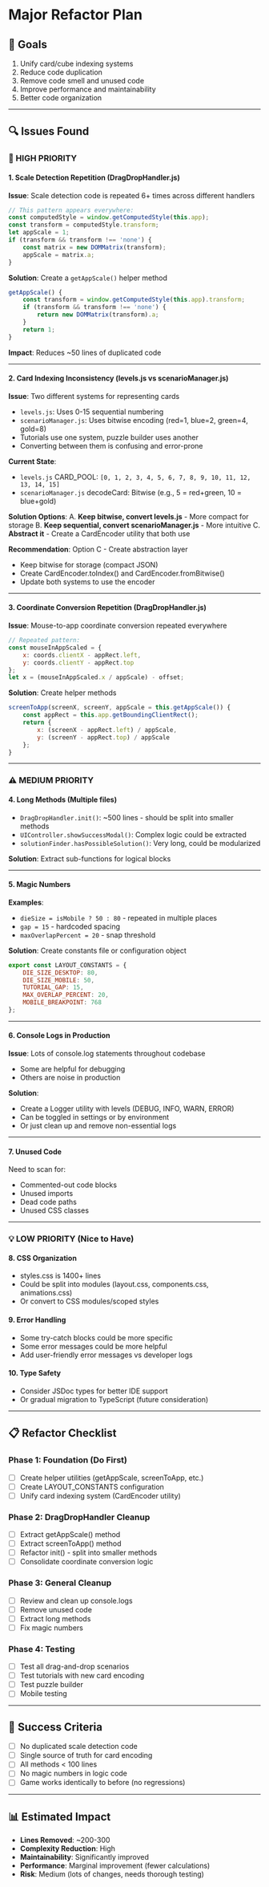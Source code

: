 # Major Refactor Plan

## 🎯 Goals
1. Unify card/cube indexing systems
2. Reduce code duplication
3. Remove code smell and unused code
4. Improve performance and maintainability
5. Better code organization

---

## 🔍 Issues Found

### 🚨 HIGH PRIORITY

#### 1. **Scale Detection Repetition** (DragDropHandler.js)
**Issue**: Scale detection code is repeated 6+ times across different handlers
```javascript
// This pattern appears everywhere:
const computedStyle = window.getComputedStyle(this.app);
const transform = computedStyle.transform;
let appScale = 1;
if (transform && transform !== 'none') {
    const matrix = new DOMMatrix(transform);
    appScale = matrix.a;
}
```

**Solution**: Create a `getAppScale()` helper method
```javascript
getAppScale() {
    const transform = window.getComputedStyle(this.app).transform;
    if (transform && transform !== 'none') {
        return new DOMMatrix(transform).a;
    }
    return 1;
}
```

**Impact**: Reduces ~50 lines of duplicated code

---

#### 2. **Card Indexing Inconsistency** (levels.js vs scenarioManager.js)
**Issue**: Two different systems for representing cards
- `levels.js`: Uses 0-15 sequential numbering
- `scenarioManager.js`: Uses bitwise encoding (red=1, blue=2, green=4, gold=8)
- Tutorials use one system, puzzle builder uses another
- Converting between them is confusing and error-prone

**Current State**:
- `levels.js` CARD_POOL: `[0, 1, 2, 3, 4, 5, 6, 7, 8, 9, 10, 11, 12, 13, 14, 15]`
- `scenarioManager.js` decodeCard: Bitwise (e.g., 5 = red+green, 10 = blue+gold)

**Solution Options**:
A. **Keep bitwise, convert levels.js** - More compact for storage
B. **Keep sequential, convert scenarioManager.js** - More intuitive
C. **Abstract it** - Create a CardEncoder utility that both use

**Recommendation**: Option C - Create abstraction layer
- Keep bitwise for storage (compact JSON)
- Create CardEncoder.toIndex() and CardEncoder.fromBitwise()
- Update both systems to use the encoder

---

#### 3. **Coordinate Conversion Repetition** (DragDropHandler.js)
**Issue**: Mouse-to-app coordinate conversion repeated everywhere
```javascript
// Repeated pattern:
const mouseInAppScaled = {
    x: coords.clientX - appRect.left,
    y: coords.clientY - appRect.top
};
let x = (mouseInAppScaled.x / appScale) - offset;
```

**Solution**: Create helper methods
```javascript
screenToApp(screenX, screenY, appScale = this.getAppScale()) {
    const appRect = this.app.getBoundingClientRect();
    return {
        x: (screenX - appRect.left) / appScale,
        y: (screenY - appRect.top) / appScale
    };
}
```

---

### ⚠️ MEDIUM PRIORITY

#### 4. **Long Methods** (Multiple files)
- `DragDropHandler.init()`: ~500 lines - should be split into smaller methods
- `UIController.showSuccessModal()`: Complex logic could be extracted
- `solutionFinder.hasPossibleSolution()`: Very long, could be modularized

**Solution**: Extract sub-functions for logical blocks

---

#### 5. **Magic Numbers**
**Examples**:
- `dieSize = isMobile ? 50 : 80` - repeated in multiple places
- `gap = 15` - hardcoded spacing
- `maxOverlapPercent = 20` - snap threshold

**Solution**: Create constants file or configuration object
```javascript
export const LAYOUT_CONSTANTS = {
    DIE_SIZE_DESKTOP: 80,
    DIE_SIZE_MOBILE: 50,
    TUTORIAL_GAP: 15,
    MAX_OVERLAP_PERCENT: 20,
    MOBILE_BREAKPOINT: 768
};
```

---

#### 6. **Console Logs in Production**
**Issue**: Lots of console.log statements throughout codebase
- Some are helpful for debugging
- Others are noise in production

**Solution**: 
- Create a Logger utility with levels (DEBUG, INFO, WARN, ERROR)
- Can be toggled in settings or by environment
- Or just clean up and remove non-essential logs

---

#### 7. **Unused Code**
Need to scan for:
- Commented-out code blocks
- Unused imports
- Dead code paths
- Unused CSS classes

---

### 💡 LOW PRIORITY (Nice to Have)

#### 8. **CSS Organization**
- styles.css is 1400+ lines
- Could be split into modules (layout.css, components.css, animations.css)
- Or convert to CSS modules/scoped styles

#### 9. **Error Handling**
- Some try-catch blocks could be more specific
- Some error messages could be more helpful
- Add user-friendly error messages vs developer logs

#### 10. **Type Safety**
- Consider JSDoc types for better IDE support
- Or gradual migration to TypeScript (future consideration)

---

## 📋 Refactor Checklist

### Phase 1: Foundation (Do First)
- [ ] Create helper utilities (getAppScale, screenToApp, etc.)
- [ ] Create LAYOUT_CONSTANTS configuration
- [ ] Unify card indexing system (CardEncoder utility)

### Phase 2: DragDropHandler Cleanup
- [ ] Extract getAppScale() method
- [ ] Extract screenToApp() method
- [ ] Refactor init() - split into smaller methods
- [ ] Consolidate coordinate conversion logic

### Phase 3: General Cleanup
- [ ] Review and clean up console.logs
- [ ] Remove unused code
- [ ] Extract long methods
- [ ] Fix magic numbers

### Phase 4: Testing
- [ ] Test all drag-and-drop scenarios
- [ ] Test tutorials with new card encoding
- [ ] Test puzzle builder
- [ ] Mobile testing

---

## 🎯 Success Criteria
- [ ] No duplicated scale detection code
- [ ] Single source of truth for card encoding
- [ ] All methods < 100 lines
- [ ] No magic numbers in logic code
- [ ] Game works identically to before (no regressions)

---

## 📊 Estimated Impact
- **Lines Removed**: ~200-300
- **Complexity Reduction**: High
- **Maintainability**: Significantly improved
- **Performance**: Marginal improvement (fewer calculations)
- **Risk**: Medium (lots of changes, needs thorough testing)


